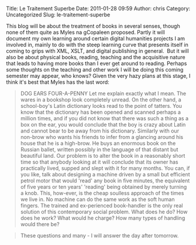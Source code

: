 Title: Le Traitement Superbe
Date: 2011-01-28 09:59
Author: chris
Category: Uncategorized
Slug: le-traitement-superbe

This blog will be about the treatment of books in several senses, though
none of them quite as Myles na gCopaleen proposed. Partly it will
document my own learning around certain digital humanities projects I am
involved in, mainly to do with the steep learning curve that presents
itself in coming to grips with XML, XSLT, and digital publishing in
general.  But it will also be about physical books, reading, teaching
and the acquisitive nature that leads to having more books than I ever
get around to reading. Perhaps some thoughts on the teaching and other
work I will be doing this coming semester may appear, who knows? Given
the very hazy plans at this stage, I think it's best that Myles has the
last word:

> DOG EARS FOUR-A-PENNY
> Let me explain exactly what I mean. The wares in a bookshop look
completely unread. On the other hand, a school-boy's Latin dictionary
looks read to the point of tatters. You know that the dictionary has
been opened and scanned perhaps a million times, and if you did not know
that there was such a thing as a box on the ear, you would conclude that
the boy is crazy about Latin and cannot bear to be away from his
dictionary. Similarly with our non-brow who wants his friends to infer
from a glancing around his house that he is a high-brow. He buys an
enormous book on the Russian ballet, written possibly in the language of
that distant but beautiful land. Our problem is to alter the book in a
reasonably short time so that anybody looking at it will conclude that
its owner has practically lived, supped and slept with it for many
months. You can, if you like, talk about designing a machine driven by a
small but efficient petrol motor that would 'read' any book in five
minutes, the equivalent of five years or ten years' 'reading' being
obtained by merely turning a knob. This, how-ever, is the cheap soulless
approach of the times we live in. No machine can do the same work as the
soft human fingers. The trained and ex-perienced book-handler is the
only real solution of this contemporary social problem. What does he do?
How does he work? What would he charge? How many types of handling would
there be?

> These questions and many - I will answer the day after tomorrow.

